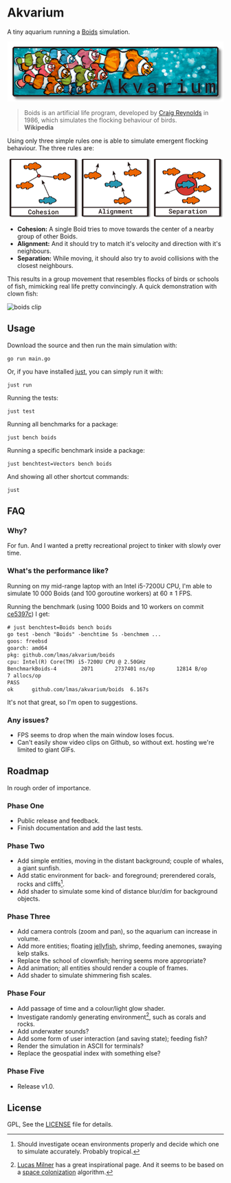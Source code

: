 
# Akvarium

A tiny aquarium running a [Boids] simulation.

![banner]

> Boids is an artificial life program,
> developed by [Craig Reynolds] in 1986,
> which simulates the flocking behaviour of birds.\
> **Wikipedia**

Using only three simple rules one is able to simulate emergent flocking behaviour.
The three rules are:

![rules]

- **Cohesion:** A single Boid tries to move towards the center of a nearby group of other Boids.
- **Alignment:** And it should try to match it's velocity and direction with it's neighbours.
- **Separation:** While moving, it should also try to avoid collisions with the closest neighbours.

This results in a group movement that resembles flocks of birds or schools of fish,
mimicking real life pretty convincingly.
A quick demonstration with clown fish:

![boids clip]

[Boids]: https://en.wikipedia.org/wiki/Boids
[banner]: ./assets/banner.png
[Craig Reynolds]: https://www.red3d.com/cwr/boids/
[rules]: ./assets/rules.png
[boids clip]: ./assets/boids.gif



## Usage

Download the source and then run the main simulation with:

    go run main.go

Or, if you have installed [just], you can simply run it with:

    just run

Running the tests:

    just test

Running all benchmarks for a package:

    just bench boids

Running a specific benchmark inside a package:

    just benchtest=Vectors bench boids

And showing all other shortcut commands:

    just



## FAQ

### Why?

For fun. And I wanted a pretty recreational project to tinker with slowly over time.

### What's the performance like?

Running on my mid-range laptop with an Intel i5-7200U CPU,
I'm able to simulate 10 000 Boids (and 100 goroutine workers) at 60 ± 1 FPS.

Running the benchmark (using 1000 Boids and 10 workers on commit [ce5397c]) I get:

```
# just benchtest=Boids bench boids
go test -bench "Boids" -benchtime 5s -benchmem ...
goos: freebsd
goarch: amd64
pkg: github.com/lmas/akvarium/boids
cpu: Intel(R) Core(TM) i5-7200U CPU @ 2.50GHz
BenchmarkBoids-4   	    2071	   2737401 ns/op	   12814 B/op	       7 allocs/op
PASS
ok  	github.com/lmas/akvarium/boids	6.167s
```

It's not that great, so I'm open to suggestions.

### Any issues?

- FPS seems to drop when the main window loses focus.
- Can't easily show video clips on Github, so without ext. hosting we're limited to giant GIFs.



## Roadmap

In rough order of importance.

### Phase One

- Public release and feedback.
- Finish documentation and add the last tests.

### Phase Two

- Add simple entities, moving in the distant background; couple of whales, a giant sunfish.
- Add static environment for back- and foreground; prerendered corals, rocks and cliffs[^1].
- Add shader to simulate some kind of distance blur/dim for background objects.

### Phase Three

- Add camera controls (zoom and pan), so the aquarium can increase in volume.
- Add more entities; floating [jellyfish], shrimp, feeding anemones, swaying kelp stalks.
- Replace the school of clownfish; herring seems more appropriate?
- Add animation; all entities should render a couple of frames.
- Add shader to simulate shimmering fish scales.

### Phase Four

- Add passage of time and a colour/light glow shader.
- Investigate randomly generating environment[^2], such as corals and rocks.
- Add underwater sounds?
- Add some form of user interaction (and saving state); feeding fish?
- Render the simulation in ASCII for terminals?
- Replace the geospatial index with something else?

### Phase Five

- Release v1.0.



## License

GPL, See the [LICENSE] file for details.



[just]: https://github.com/casey/just
[ce5397c]: https://github.com/lmas/akvarium/commit/ce5397cee27cf6f4698a6bcff17b314aaca788b5
[jellyfish]: https://en.wikipedia.org/wiki/Turritopsis_dohrnii
[LICENSE]: LICENSE
[Lucas Milner]: https://www.lucasmilner.com/growing-virtual-coral
[space colonization]: http://marcinignac.com/experiments/space-colonization/

[^1]: Should investigate ocean environments properly and decide which one to simulate accurately. Probably tropical.
[^2]: [Lucas Milner] has a great inspirational page. And it seems to be based on a [space colonization] algorithm.
